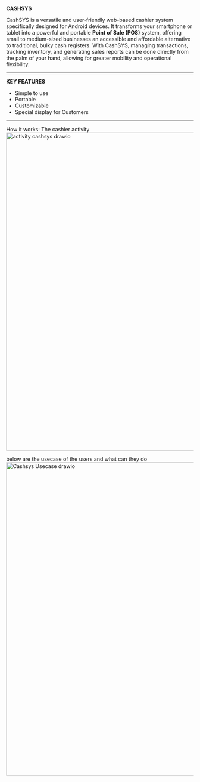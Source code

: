 #

**CASHSYS**


CashSYS is a versatile and user-friendly web-based cashier system specifically designed for Android devices. It transforms your smartphone or tablet into a powerful and portable **Point of Sale (POS)** system, offering small to medium-sized businesses an accessible and affordable alternative to traditional, bulky cash registers. With CashSYS, managing transactions, tracking inventory, and generating sales reports can be done directly from the palm of your hand, allowing for greater mobility and operational flexibility.

---

**KEY FEATURES**
* Simple to use
* Portable
* Customizable
* Special display for Customers

---

How it works:
The cashier activity
<img width="846" height="853" alt="activity cashsys drawio" src="https://github.com/user-attachments/assets/23281f29-483a-4777-b264-87741a7c6980" />

below are the usecase of the users and what can they do
<img width="570" height="841" alt="Cashsys Usecase drawio" src="https://github.com/user-attachments/assets/6820daeb-2965-4bd4-be37-f36ca0bf16f3" />
